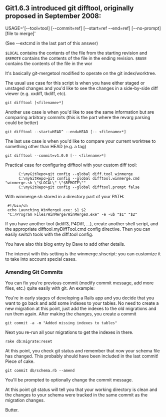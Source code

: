 ## Git1.6.3 introduced git difftool, originally proposed in September 2008:

   USAGE='[--tool=tool] [--commit=ref] [--start=ref --end=ref] [--no-prompt] [file to merge]'

(See --extcmd in the last part of this answer)

`$LOCAL` contains the contents of the file from the starting revision and `$REMOTE` contains the contents of the file in the ending revision.
`$BASE` contains the contents of the file in the wor

It's basically git-mergetool modified to operate on the git index/worktree.

The usual use case for this script is when you have either staged or unstaged changes and you'd like to see the changes in a side-by-side diff viewer (e.g. xxdiff, tkdiff, etc).

    git difftool [<filename>*]

Another use case is when you'd like to see the same information but are comparing arbitrary commits (this is the part where the revarg parsing could be better)

    git difftool --start=HEAD^ --end=HEAD [-- <filename>*]

The last use case is when you'd like to compare your current worktree to something other than HEAD (e.g. a tag)

    git difftool --commit=v1.0.0 [-- <filename>*]

Practical case for configuring difftool with your custom diff tool:

          C:\myGitRepo>git config --global diff.tool winmerge
          C:\myGitRepo>git config --global difftool.winmerge.cmd "winmerge.sh \"$LOCAL\" \"$REMOTE\""
          C:\myGitRepo>git config --global difftool.prompt false

With winmerge.sh stored in a directory part of your PATH:

     #!/bin/sh
     echo Launching WinMergeU.exe: $1 $2
     "C:/Program Files/WinMerge/WinMergeU.exe" -e -ub "$1" "$2"

If you have another tool (kdiff3, P4Diff, ...), create another shell script, and the appropriate difftool.myDiffTool.cmd config directive.
Then you can easily switch tools with the diff.tool config.

You have also this blog entry by Dave to add other details.

The interest with this setting is the winmerge.shscript: you can customize it to take into account special cases.

### Amending Git Commits

You can fix you're previous commit (modify commit message, add more files, etc.) quite easily with git. An example:

You're in early stages of developing a Rails app and you decide that you want to go back and add some indexes to your tables. No need to create a new migration at this point, just add the indexes to the old migrations and run them again. After making the changes, you create a commit

    git commit -a -m "Added missing indexes to tables"

Next you re-run all your migrations to get the indexes in there.

    rake db:migrate:reset

At this point, you check git status and remember that now your schema file has changed. This probably should have been included in the last commit! Piece of cake.

    git commit db/schema.rb --amend

You'll be prompted to optionally change the commit message.

At this point git status will tell you that your working directory is clean and the changes to your schema were tracked in the same commit as the migration changes.

Butter.

